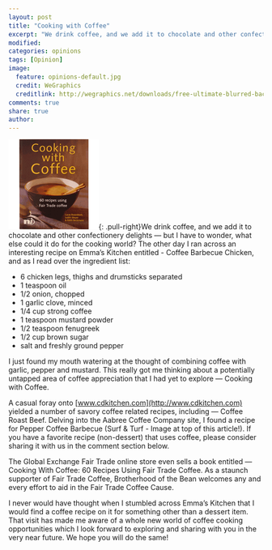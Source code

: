 ```yaml
---
layout: post
title: "Cooking with Coffee"
excerpt: "We drink coffee, and we add it to chocolate and other confectionery delights — but I have to wonder, what else could it do for the cooking world?"
modified: 
categories: opinions
tags: [Opinion]
image:
  feature: opinions-default.jpg
  credit: WeGraphics
  creditlink: http://wegraphics.net/downloads/free-ultimate-blurred-background-pack/
comments: true
share: true
author: 
---
```

![Coffee Cookbook](/images/coffee_book1.gif){: .pull-right}We drink coffee, and we add it to chocolate and other confectionery delights — but I have to wonder, what else could it do for the cooking world? The other day I ran across an interesting recipe on Emma’s Kitchen entitled - Coffee Barbecue Chicken, and as I read over the ingredient list:

* 6 chicken legs, thighs and drumsticks separated
* 1 teaspoon oil
* 1/2 onion, chopped
* 1 garlic clove, minced
* 1/4 cup strong coffee
* 1 teaspoon mustard powder
* 1/2 teaspoon fenugreek
* 1/2 cup brown sugar
* salt and freshly ground pepper

I just found my mouth watering at the thought of combining coffee with garlic, pepper and mustard. This really got me thinking about a potentially untapped area of coffee appreciation that I had yet to explore — Cooking with Coffee.

A casual foray onto [www.cdkitchen.com](http://www.cdkitchen.com) yielded a number of savory coffee related recipes, including — Coffee Roast Beef. Delving into the Aabree Coffee Company site, I found a recipe for Pepper Coffee Barbecue (Surf & Turf - Image at top of this article!). If you have a favorite recipe (non-dessert) that uses coffee, please consider sharing it with us in the comment section below.

The Global Exchange Fair Trade online store even sells a book entitled — Cooking With Coffee: 60 Recipes Using Fair Trade Coffee. As a staunch supporter of Fair Trade Coffee, Brotherhood of the Bean welcomes any and every effort to aid in the Fair Trade Coffee Cause.

I never would have thought when I stumbled across Emma’s Kitchen that I would find a coffee recipe on it for something other than a dessert item. That visit has made me aware of a whole new world of coffee cooking opportunities which I look forward to exploring and sharing with you in the very near future. We hope you will do the same! 